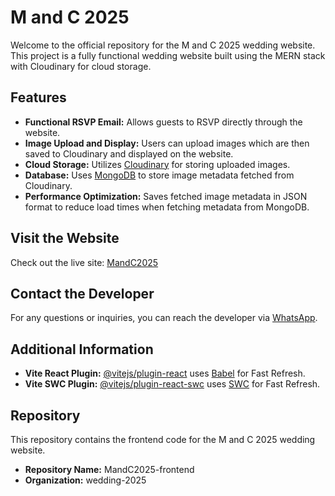 # M and C 2025

Welcome to the official repository for the M and C 2025 wedding website. This project is a fully functional wedding website built using the MERN stack with Cloudinary for cloud storage.

## Features

- **Functional RSVP Email:** Allows guests to RSVP directly through the website.
- **Image Upload and Display:** Users can upload images which are then saved to Cloudinary and displayed on the website.
- **Cloud Storage:** Utilizes [Cloudinary](https://cloudinary.com/) for storing uploaded images.
- **Database:** Uses [MongoDB](https://cloud.mongodb.com/) to store image metadata fetched from Cloudinary.
- **Performance Optimization:** Saves fetched image metadata in JSON format to reduce load times when fetching metadata from MongoDB.

## Visit the Website

Check out the live site: [MandC2025](https://mandc2025.org)

## Contact the Developer

For any questions or inquiries, you can reach the developer via [WhatsApp](https://wa.me/message/CHA5YYYVU65EM1).

## Additional Information

- **Vite React Plugin:** [@vitejs/plugin-react](https://github.com/vitejs/vite-plugin-react/blob/main/packages/plugin-react/README.md) uses [Babel](https://babeljs.io/) for Fast Refresh.
- **Vite SWC Plugin:** [@vitejs/plugin-react-swc](https://github.com/vitejs/vite-plugin-react-swc) uses [SWC](https://swc.rs/) for Fast Refresh.

## Repository

This repository contains the frontend code for the M and C 2025 wedding website.

- **Repository Name:** MandC2025-frontend
- **Organization:** wedding-2025
